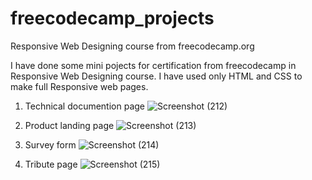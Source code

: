 # freecodecamp_projects
Responsive Web Designing course from freecodecamp.org

I have done some mini pojects for certification from freecodecamp in Responsive Web Designing course. I have used only HTML and CSS to make full Responsive web pages.


1. Technical documention page
![Screenshot (212)](https://user-images.githubusercontent.com/86289427/168426806-f3257149-92ae-4c5e-899e-148e49fee520.png)

2. Product landing page
![Screenshot (213)](https://user-images.githubusercontent.com/86289427/168426838-278e0309-b400-4258-8dea-5e7c727cea6f.png)

3. Survey form
![Screenshot (214)](https://user-images.githubusercontent.com/86289427/168426863-42f733a4-d39e-42c4-8e95-00e690d00f45.png)

4. Tribute page
![Screenshot (215)](https://user-images.githubusercontent.com/86289427/168426876-d555db00-a81e-45d7-8e25-dac0f107d29d.png)
